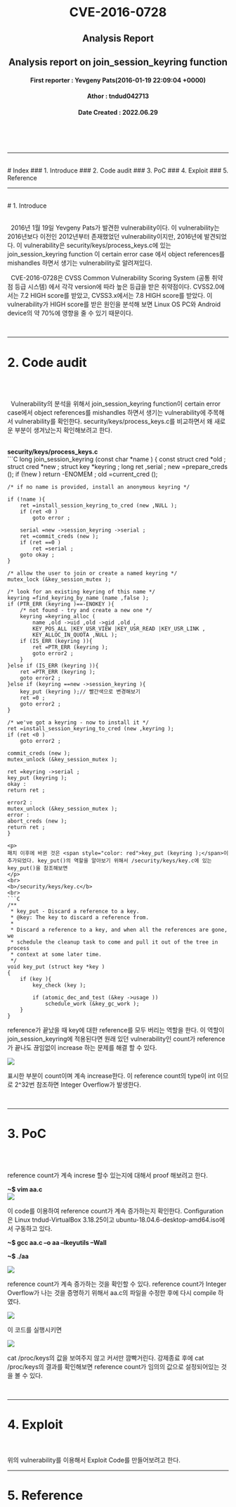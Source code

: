 <center>

# CVE-2016-0728
## Analysis Report
## Analysis report on join_session_keyring function

#### First reporter : Yevgeny Pats(2016-01-19 22:09:04 +0000)

#### Athor : tndud042713

#### Date Created : 2022.06.29

<br>
<br>
<br>

</center>

* * *
<br>
# Index
### 1. Introduce
### 2. Code audit
### 3. PoC
### 4. Exploit
### 5. Reference
<br>

* * * 

<br>
# 1. Introduce
<br>
<br>

<p>&nbsp;&nbsp;2016년 1월 19일 Yevgeny Pats가 발견한 vulnerability이다. 이 vulnerability는 2016년보다 이전인 2012년부터 존재했었던 vulnerability이지만, 2016년에 발견되었다. 이 vulnerability은 security/keys/process_keys.c에 있는 join_session_keyring function 이 certain error case 에서 object references를 mishandles 하면서 생기는 vulnerability로 알려져있다.
</p>
<p>
&nbsp;&nbsp;CVE-2016-0728은 CVSS Common Vulnerability Scoring System (공통 취약점 등급 시스템)
에서 각각 version에 따라 높은 등급을 받은 취약점이다. CVSS2.0에서는 7.2 HIGH score를 받았고, CVSS3.x에서는 7.8 HIGH score를 받았다. 이 vulnerability가 HIGH score를 받은 원인을 분석해 보면 Linux OS PC와 Android device의 약 70%에 영향을 줄 수 있기 때문이다. 
</p>
<br>

***
# 2. Code audit
<br>
<br>

<p>&nbsp;&nbsp;Vulnerability의 분석을 위해서 join_session_keyring function이 certain error case에서 object references를 mishandles 하면서 생기는 vulnerability에 주목해서 vulnerability를 확인한다. security/keys/process_keys.c를 비교하면서 왜 새로운 부분이 생겨났는지 확인해보려고 한다.</p>
<br>
<b>security/keys/process_keys.c</b>
<br>
```C
 long join_session_keyring (const char *name )
{
	const struct cred *old ;
	struct cred *new ;
	struct key *keyring ;
	long ret ,serial ;   
	new =prepare_creds ();
	if (!new )
		return -ENOMEM ;
	old =current_cred ();

	/* if no name is provided, install an anonymous keyring */

	if (!name ){
		ret =install_session_keyring_to_cred (new ,NULL );
		if (ret <0 )
			goto error ;

		serial =new ->session_keyring ->serial ;
		ret =commit_creds (new );
		if (ret ==0 )
			ret =serial ;
		goto okay ;
	}

	/* allow the user to join or create a named keyring */
	mutex_lock (&key_session_mutex );

	/* look for an existing keyring of this name */
	keyring =find_keyring_by_name (name ,false );
	if (PTR_ERR (keyring )==-ENOKEY ){
		/* not found - try and create a new one */
		keyring =keyring_alloc (
			name ,old ->uid ,old ->gid ,old ,
			KEY_POS_ALL |KEY_USR_VIEW |KEY_USR_READ |KEY_USR_LINK ,
			KEY_ALLOC_IN_QUOTA ,NULL );
		if (IS_ERR (keyring )){
			ret =PTR_ERR (keyring );
			goto error2 ;
		}
	}else if (IS_ERR (keyring )){
		ret =PTR_ERR (keyring );
		goto error2 ;
	}else if (keyring ==new ->session_keyring ){
		key_put (keyring );// 빨간색으로 변경해보기
		ret =0 ;
		goto error2 ;
	}

	/* we've got a keyring - now to install it */
	ret =install_session_keyring_to_cred (new ,keyring );
	if (ret <0 )
		goto error2 ;

	commit_creds (new );
	mutex_unlock (&key_session_mutex );

	ret =keyring ->serial ;
	key_put (keyring );
    okay :
	return ret ;

    error2 :
	mutex_unlock (&key_session_mutex );
    error :
	abort_creds (new );
	return ret ;
    }
```
<p>
패치 이후에 바뀐 것은 <span style="color: red">key_put (keyring );</span>이 추가되었다. key_put()의 역할을 알아보기 위해서 /security/keys/key.c에 있는 key_put()을 참조해보면
</p>
<br>
<b>/security/keys/key.c</b>
<br>
```C
/**
 * key_put - Discard a reference to a key.
 * @key: The key to discard a reference from.
 *
 * Discard a reference to a key, and when all the references are gone, we
 * schedule the cleanup task to come and pull it out of the tree in process
 * context at some later time.
 */
void key_put (struct key *key )
{
	if (key ){
		key_check (key );

		if (atomic_dec_and_test (&key ->usage ))
			schedule_work (&key_gc_work );
	}
}
```
<p>
reference가 끝났을 때 key에 대한 reference를 모두 버리는 역할을 한다. 이 역할이 join_session_keyring에 적용된다면 원래 있던 vulnerability인 count가 reference가 끝나도 끊임없이 increase 하는 문제를 해결 할 수 있다.
</p>
<img src="./1.png">
<p>
표시한 부분이 count이며 계속 increase한다.
이 reference count의 type이 int 이므로 2^32번 참조하면 Integer Overflow가 발생한다.
</p>
<br>

***
# 3. PoC
<br>
<br>

<p>
reference count가 계속 increse 할수 있는지에 대해서 proof 해보려고 한다.</p>
<b>~$ vim aa.c</b>
<br>
<img src="./2.png">
<br>
<p>
이 code를 이용하여 reference count가 계속 증가하는지 확인한다. Configuration은 Linux tndud-VirtualBox 3.18.25이고 ubuntu-18.04.6-desktop-amd64.iso에서 구동하고 있다.
</p>

<b>~$ gcc aa.c –o aa –lkeyutils –Wall</b>

<b>~$ ./aa</b>

<img src="./3.png">

<p>reference count가 계속 증가하는 것을 확인할 수 있다. reference count가 Integer Overflow가 나는 것을 증명하기 위해서 aa.c의 파일을 수정한 후에 다시 compile 하였다.</p>

<img src="./4.png">

<p>이 코드를 실행시키면</p>

<img src="./5.png">

<p>cat /proc/keys의 값을 보여주지 않고 커서만 깜빡거린다. 강제종료 후에 cat /proc/keys의 결과를 확인해보면 reference count가 임의의 값으로 설정되어있는 것을 볼 수 있다.</p>
<br>

* * *

# 4. Exploit
<br>
<br>
위의 vulnerability를 이용해서 Exploit Code를 만들어보려고 한다.


*** 
# 5. Reference


